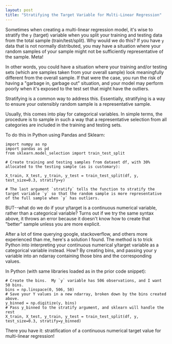 ```yaml
---
layout: post
title: "Stratifying the Target Variable for Multi-Linear Regression"
---
```

Sometimes when creating a multi-linear regression model, it's wise to stratify the `y` (target) variable when you split your training and testing data from the total sample (train/test/split).  Why would we do this?  If you have `y` data that is not normally distributed, you may have a situation where your random samples of your sample might not be sufficiently representative of the sample.  Meta!

In other words, you could have a situation where your training and/or testing sets (which are samples taken from your overall sample) look meaningfully different from the overall sample.  If that were the case, you run the risk of having a "garbage in, garbage out" situation, and your model may perform poorly when it's exposed to the test set that might have the outliers.  

Stratifying is a common way to address this.  Essentially, stratifying is a way to ensure your ostensibly random sample is a representative sample.  

Usually, this comes into play for categorical variables.  In simple terms, the procedure is to sample in such a way that a representative selection from all categories are included in the training and testing sets.

To do this in Python using Pandas and Sklearn:

    import numpy as np
    import pandas as pd
    from sklearn.model_selection import train_test_split

    # Create training and testing samples from dataset df, with 30% allocated to the testing sample (as is customary):

    X_train, X_test, y_train, y_test = train_test_split(df, y, test_size=0.3, stratify=y)

    # The last argument `stratify` tells the function to stratify the target variable `y` so that the random sample is more representative of the full sample when `y` has outliers.

BUT--what do we do if your y/target is a continuous numerical variable, rather than a categorical variable?  Turns out if we try the same syntax above, it throws an error because it doesn't know how to create that "better" sample unless you are more explicit.

After a lot of time querying google, stackoverflow, and others more experienced than me, here's a solution I found.  The method is to trick Python into interpreting your continuous numerical y/target variable as a categorical variable instead.  How?  By creating bins, and passing your y variable into an ndarray containing those bins and the corresponding values.

In Python (with same libraries loaded as in the prior code snippet):

    # Create the bins.  My `y` variable has 506 observations, and I want 50 bins.
    bins = np.linspace(0, 506, 50)
    # Save your Y values in a new ndarray, broken down by the bins created above.
    y_binned = np.digitize(y, bins)
    # Pass y_binned to the stratify argument, and sklearn will handle the rest
    X_train, X_test, y_train, y_test = train_test_split(df, y, test_size=0.3, stratify=y_binned)

There you have it: stratification of a continuous numerical target value for multi-linear regression!
